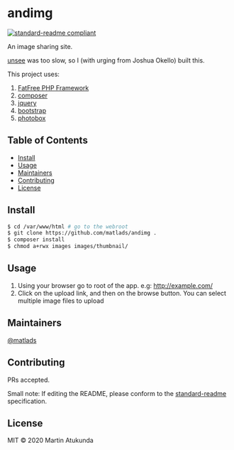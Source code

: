 # andimg

[![standard-readme compliant](https://img.shields.io/badge/standard--readme-OK-green.svg?style=flat-square)](https://github.com/RichardLitt/standard-readme)

An image sharing site.

[unsee](http://app.unsee.cc) was too slow, so I (with urging from Joshua Okello) built this.

This project uses:

1. [FatFree PHP Framework](https://fatfreeframework.com)
2. [composer](https://getcomposer.org/)
3. [jquery](https://jquery.com)
4. [bootstrap](https://getbootstrap.com/)
5. [photobox](https://github.com/yairEO/photobox)

## Table of Contents

- [Install](#install)
- [Usage](#usage)
- [Maintainers](#maintainers)
- [Contributing](#contributing)
- [License](#license)

## Install

```sh
$ cd /var/www/html # go to the webroot
$ git clone https://github.com/matlads/andimg .
$ composer install
$ chmod a+rwx images images/thumbnail/
```

## Usage

1. Using your browser go to root of the app. e.g: http://example.com/
2. Click on the upload link, and then on the browse button. You can select multiple image files to upload

## Maintainers

[@matlads](https://github.com/matlads)

## Contributing

PRs accepted.

Small note: If editing the README, please conform to the [standard-readme](https://github.com/RichardLitt/standard-readme) specification.

## License

MIT © 2020 Martin Atukunda

